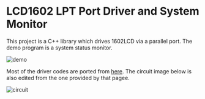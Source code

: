 # LCD1602 LPT Port Driver and System Monitor

This project is a C++ library which drives 1602LCD via a parallel port. The demo program is a system status monitor.

![demo](https://github.com/SdtElectronic/lpt1602/master/img/demo.gif)

Most of the driver codes are ported from [here](http://electrosofts.com/parallel/lcd.html). The circuit image below is also edited from the one provided by that pagee.

![circuit](https://github.com/SdtElectronic/lpt1602/master/img/circuit.jpg)
